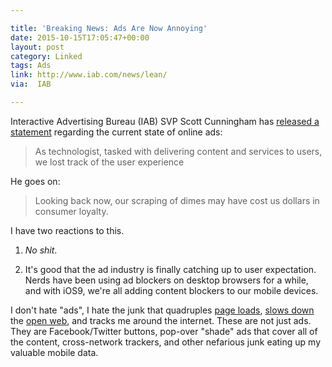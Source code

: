 ```yaml
---

title: 'Breaking News: Ads Are Now Annoying'
date: 2015-10-15T17:05:47+00:00
layout: post
category: Linked
tags: Ads
link: http://www.iab.com/news/lean/
via:  IAB

---
```



Interactive Advertising Bureau (IAB) SVP Scott Cunningham has [released a statement][1] regarding the current state of online ads:

>As technologist, tasked with delivering content and services to users, we lost track of the user experience

He goes on:

>Looking back now, our scraping of dimes may have cost us dollars in consumer loyalty.

I have two reactions to this.  

1. _No shit_.

2. It's good that the ad industry is finally catching up to user expectation.  Nerds have been using ad blockers on desktop browsers for a while, and with iOS9, we're all adding content blockers to our mobile devices.

I don't hate "ads", I hate the junk that quadruples [page loads][2], [slows down][3] the [open web][4], and tracks me around the internet. These are not just ads.  They are Facebook/Twitter buttons, pop-over "shade" ads that cover all of the content, cross-network trackers, and other nefarious junk eating up my valuable mobile data.



[1]: http://www.iab.com/news/lean/ "IAB"
[2]: http://thenextweb.com/apple/2015/08/24/ios-9-content-blocking-will-transform-the-mobile-web-ive-tried-it/ "The Next Web"
[3]: http://money.cnn.com/2015/06/16/technology/web-slow-big/ "CNN"
[4]: https://en.wikipedia.org/wiki/Open_Web "Wikipedia"
